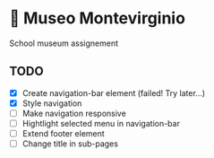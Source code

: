 # 🎨 Museo Montevirginio
School museum assignement

## TODO
- [x] Create navigation-bar element (failed! Try later...)
- [x] Style navigation
- [ ] Make navigation responsive 
- [ ] Hightlight selected menu in navigation-bar
- [ ] Extend footer element
- [ ] Change title in sub-pages
